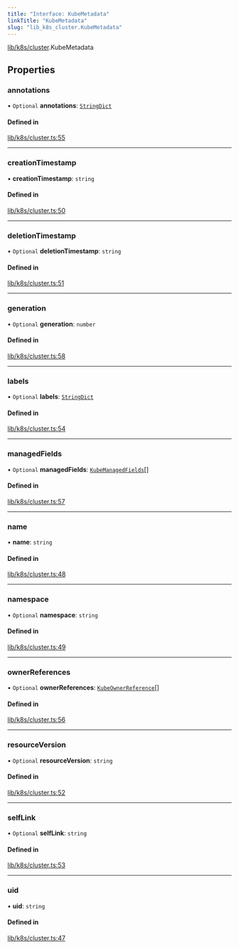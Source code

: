 ```yaml
---
title: "Interface: KubeMetadata"
linkTitle: "KubeMetadata"
slug: "lib_k8s_cluster.KubeMetadata"
---
```


[lib/k8s/cluster](../modules/lib_k8s_cluster.md).KubeMetadata

## Properties

### annotations

• `Optional` **annotations**: [`StringDict`](lib_k8s_cluster.StringDict.md)

#### Defined in

[lib/k8s/cluster.ts:55](https://github.com/headlamp-k8s/headlamp/blob/1ae27053/frontend/src/lib/k8s/cluster.ts#L55)

___

### creationTimestamp

• **creationTimestamp**: `string`

#### Defined in

[lib/k8s/cluster.ts:50](https://github.com/headlamp-k8s/headlamp/blob/1ae27053/frontend/src/lib/k8s/cluster.ts#L50)

___

### deletionTimestamp

• `Optional` **deletionTimestamp**: `string`

#### Defined in

[lib/k8s/cluster.ts:51](https://github.com/headlamp-k8s/headlamp/blob/1ae27053/frontend/src/lib/k8s/cluster.ts#L51)

___

### generation

• `Optional` **generation**: `number`

#### Defined in

[lib/k8s/cluster.ts:58](https://github.com/headlamp-k8s/headlamp/blob/1ae27053/frontend/src/lib/k8s/cluster.ts#L58)

___

### labels

• `Optional` **labels**: [`StringDict`](lib_k8s_cluster.StringDict.md)

#### Defined in

[lib/k8s/cluster.ts:54](https://github.com/headlamp-k8s/headlamp/blob/1ae27053/frontend/src/lib/k8s/cluster.ts#L54)

___

### managedFields

• `Optional` **managedFields**: [`KubeManagedFields`](lib_k8s_cluster.KubeManagedFields.md)[]

#### Defined in

[lib/k8s/cluster.ts:57](https://github.com/headlamp-k8s/headlamp/blob/1ae27053/frontend/src/lib/k8s/cluster.ts#L57)

___

### name

• **name**: `string`

#### Defined in

[lib/k8s/cluster.ts:48](https://github.com/headlamp-k8s/headlamp/blob/1ae27053/frontend/src/lib/k8s/cluster.ts#L48)

___

### namespace

• `Optional` **namespace**: `string`

#### Defined in

[lib/k8s/cluster.ts:49](https://github.com/headlamp-k8s/headlamp/blob/1ae27053/frontend/src/lib/k8s/cluster.ts#L49)

___

### ownerReferences

• `Optional` **ownerReferences**: [`KubeOwnerReference`](lib_k8s_cluster.KubeOwnerReference.md)[]

#### Defined in

[lib/k8s/cluster.ts:56](https://github.com/headlamp-k8s/headlamp/blob/1ae27053/frontend/src/lib/k8s/cluster.ts#L56)

___

### resourceVersion

• `Optional` **resourceVersion**: `string`

#### Defined in

[lib/k8s/cluster.ts:52](https://github.com/headlamp-k8s/headlamp/blob/1ae27053/frontend/src/lib/k8s/cluster.ts#L52)

___

### selfLink

• `Optional` **selfLink**: `string`

#### Defined in

[lib/k8s/cluster.ts:53](https://github.com/headlamp-k8s/headlamp/blob/1ae27053/frontend/src/lib/k8s/cluster.ts#L53)

___

### uid

• **uid**: `string`

#### Defined in

[lib/k8s/cluster.ts:47](https://github.com/headlamp-k8s/headlamp/blob/1ae27053/frontend/src/lib/k8s/cluster.ts#L47)
